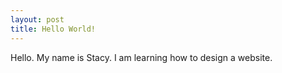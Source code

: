```yaml
---
layout: post
title: Hello World!
---
```


Hello.  My name is Stacy.  I am learning how to design a website.
